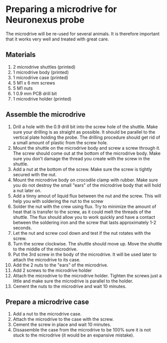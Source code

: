 # Preparing a microdrive for Neuronexus probe

The microdrive will be re-used for several animals. 
It is therefore important that it works very well and treated with great care.

## Materials

1. 2 microdrive shuttles (printed)
2. 1 microdrive body (printed)
3. 1 microdrive case (printed)
4. 5 M1 x 6 mm screws
5. 5 M1 nuts
6. 1 0.9 mm PCB drill bit
7. 1 microdrive holder (printed)

## Assemble the microdrive

1. Drill a hole with the 0.9 drill bit into the screw hole of the shuttle. Make sure your drilling is as straight as possible. It should be parallel to the vertical plate holding the probe. The drilling procedure should get rid of a small amount of plastic from the screw hole.
2. Mount the shuttle on the microdrive body and screw a screw through it. The screw should come out at the bottom of the microdrive body. Make sure you don't damage the thread you create with the screw in the shuttle.
3. Add a nut at the bottom of the screw. Make sure the screw is tightly secured with the nut. 
4. Mount the microdrive body on crocodile clamp with rubber. Make sure you do not destroy the small "ears" of the microdrive body that will hold a nut later on.
5. Add a tinny amout of liquid flux between the nut and the screw. This will help you with soldering the nut to the screw
6. Solder the nut with the crew using flux. Try to minimize the amount of heat that is transfer to the screw, as it could melt the threads of the shuttle. The flux should allow you to work quickly and have a contact between the soldering iron and the screw that lasts approximately 1-2 seconds.
7. Let the nut and screw cool down and test if the nut rotates with the screw.
8. Turn the screw clockwise. The shuttle should move up. Move the shuttle to the middle of the microdrive.
9. Put the 3rd screw in the body of the microdrive. It will be used later to attach the microdrive to its case.
10. Add the 2 nuts to the "ears" of the microdrive.
11. Add 2 screws to the microdrive holder
12. Attach the microdrive to the microdrive holder. Tighten the screws just a little and make sure the microdrive is parallel to the holder.
13. Cement the nuts to the microdrive and wait 10 minutes.

## Prepare a microdrive case

1. Add a nut to the microdrive case.
2. Attach the microdrive to the case with the screw.
3. Cement the screw in place and wait 10 minutes.
4. Dissasemble the case from the microdrive to be 100% sure it is not stuck to the microdrive (it would be an expansive mistake).

